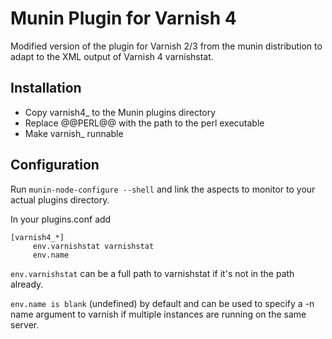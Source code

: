 Munin Plugin for Varnish 4
==========================

Modified version of the plugin for Varnish 2/3 from the munin distribution
to adapt to the XML output of Varnish 4 varnishstat.

Installation
------------

- Copy varnish4_ to the Munin plugins directory
- Replace @@PERL@@ with the path to the perl executable
- Make varnish_ runnable

Configuration
-------------

Run ``munin-node-configure --shell`` and link the aspects to monitor to
your actual plugins directory.

In your plugins.conf add
```
[varnish4_*]
     env.varnishstat varnishstat
     env.name
```
``env.varnishstat`` can be a full path to varnishstat if it's
not in the path already.

``env.name is blank`` (undefined) by default and can be used to specify a -n
name argument to varnish if multiple instances are running on the same
server. 

